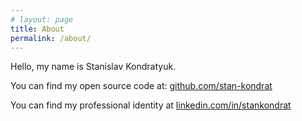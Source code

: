 ```yaml
---
# layout: page
title: About
permalink: /about/
---
```


Hello, my name is Stanislav Kondratyuk.

You can find my open source code at: [github.com/stan-kondrat](https://github.com/stan-kondrat)

You can find my professional identity at [linkedin.com/in/stankondrat](https://linkedin.com/in/stankondrat)